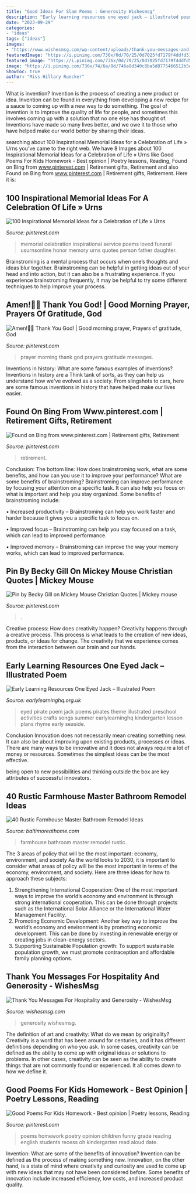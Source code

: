 ```yaml
---
title: "Good Ideas For Slam Poems : Generosity Wishesmsg"
description: "Early learning resources one eyed jack – illustrated poem"
date: "2023-09-29"
categories:
- "ideas"
tags: ["ideas"]
images:
- "https://www.wishesmsg.com/wp-content/uploads/thank-you-messages-and-quotes-for-hospitality.jpg"
featuredImage: "https://i.pinimg.com/736x/0d/70/25/0d7025fd7179f4ddfd516100a91bb7a9.jpg"
featured_image: "https://i.pinimg.com/736x/0d/70/25/0d7025fd7179f4ddfd516100a91bb7a9.jpg"
image: "https://i.pinimg.com/736x/74/6a/8d/746a8d340c8ba5d8775466512b5e494a--retirement-gifts-teacher-retirement.jpg"
ShowToc: true
author: "Miss Hillary Ruecker"
---
```



What is invention?
Invention is the process of creating a new product or idea. Invention can be found in everything from developing a new recipe for a sauce to coming up with a new way to do something. The goal of invention is to improve the quality of life for people, and sometimes this involves coming up with a solution that no one else has thought of. Inventions have made so many lives better, and we owe it to those who have helped make our world better by sharing their ideas.

	

		
searching about 100 Inspirational Memorial Ideas for a Celebration of Life » Urns you've came to the right web. We have 8 Images about 100 Inspirational Memorial Ideas for a Celebration of Life » Urns like Good Poems For Kids Homework - Best opinion | Poetry lessons, Reading, Found on Bing from www.pinterest.com | Retirement gifts, Retirement and also Found on Bing from www.pinterest.com | Retirement gifts, Retirement. Here it is:
		
    
## 100 Inspirational Memorial Ideas For A Celebration Of Life » Urns

<img loading=lazy src="https://i.pinimg.com/736x/31/5c/f6/315cf6cac48b1774655102075aafcbcd.jpg" onerror="this.onerror=null;this.src='https://tse4.mm.bing.net/th?id=OIP.bsWZBcadWLw8xbSqT7S0ewHaLH&amp;pid=15.1';" alt="100 Inspirational Memorial Ideas for a Celebration of Life » Urns">

_Source: pinterest.com_

>memorial celebration inspirational service poems loved funeral usurnsonline honor memory urns quotes person father daughter. 

	

Brainstroming is a mental process that occurs when one’s thoughts and ideas blur together. Brainstroming can be helpful in getting ideas out of your head and into action, but it can also be a frustrating experience. If you experience brainstroming frequently, it may be helpful to try some different techniques to help improve your process.

    
## Amen!🙏🏽 Thank You God! | Good Morning Prayer, Prayers Of Gratitude, God

<img loading=lazy src="https://i.pinimg.com/736x/72/78/f2/7278f2ff8cdd722b28de795dcc7ce91e.jpg" onerror="this.onerror=null;this.src='https://tse1.mm.bing.net/th?id=OIP.cQ4repCMT3HQTjehIusozQHaJ4&amp;pid=15.1';" alt="Amen!🙏🏽 Thank You God! | Good morning prayer, Prayers of gratitude, God">

_Source: pinterest.com_

>prayer morning thank god prayers gratitude messages. 

	

Inventions in history: What are some famous examples of inventions?
Inventions in history are a Think tank of sorts, as they can help us understand how we've evolved as a society. From slingshots to cars, here are some famous inventions in history that have helped make our lives easier.

    
## Found On Bing From Www.pinterest.com | Retirement Gifts, Retirement

<img loading=lazy src="https://i.pinimg.com/736x/74/6a/8d/746a8d340c8ba5d8775466512b5e494a--retirement-gifts-teacher-retirement.jpg" onerror="this.onerror=null;this.src='https://tse1.mm.bing.net/th?id=OIP.UjwWqTHNJWv11y43O71R8gHaJ3&amp;pid=15.1';" alt="Found on Bing from www.pinterest.com | Retirement gifts, Retirement">

_Source: pinterest.com_

>retirement. 

	

Conclusion: The bottom line: How does brainstroming work, what are some benefits, and how can you use it to improve your performance?
What are some benefits of brainstroming?
Brainstroming can improve performance by focusing your attention on a specific task. It can also help you focus on what is important and help you stay organized. Some benefits of brainstroming include:

• Increased productivity – Brainstroming can help you work faster and harder because it gives you a specific task to focus on.

• Improved focus – Brainstroming can help you stay focused on a task, which can lead to improved performance.

• Improved memory – Brainstroming can improve the way your memory works, which can lead to improved performance.

    
## Pin By Becky Gill On Mickey Mouse Christian Quotes | Mickey Mouse

<img loading=lazy src="https://i.pinimg.com/736x/0d/70/25/0d7025fd7179f4ddfd516100a91bb7a9.jpg" onerror="this.onerror=null;this.src='https://tse4.mm.bing.net/th?id=OIP.WLYUD07Pm9IdoNlvF29zUAAAAA&amp;pid=15.1';" alt="Pin by Becky Gill on Mickey Mouse Christian Quotes | Mickey mouse">

_Source: pinterest.com_

>. 

	

Creative process: How does creativity happen?
Creativity happens through a creative process. This process is what leads to the creation of new ideas, products, or ideas for change. The creativity that we experience comes from the interaction between our brain and our hands.

    
## Early Learning Resources One Eyed Jack – Illustrated Poem

<img loading=lazy src="http://earlylearninghq.org.uk/wp-content/uploads/2013/05/One-Eyed-Jack-3.jpg" onerror="this.onerror=null;this.src='https://tse2.mm.bing.net/th?id=OIP.7r14MnZx0p8axW0AtryZ1wHaKa&amp;pid=15.1';" alt="Early Learning Resources One Eyed Jack – Illustrated Poem">

_Source: earlylearninghq.org.uk_

>eyed pirate poem jack poems pirates theme illustrated preschool activities crafts songs summer earlylearninghq kindergarten lesson plans rhyme early seaside. 

	

Conclusion
Innovation does not necessarily mean creating something new. It can also be about improving upon existing products, processes or ideas.
There are many ways to be innovative and it does not always require a lot of money or resources. Sometimes the simplest ideas can be the most effective.

 being open to new possibilities and thinking outside the box are key attributes of successful innovators.

    
## 40 Rustic Farmhouse Master Bathroom Remodel Ideas

<img loading=lazy src="https://www.baltimoreathome.com/wp-content/uploads/2018/03/Rustic-Farmhouse-Master-Bathroom-Remodel-Ideas-29.jpg" onerror="this.onerror=null;this.src='https://tse2.mm.bing.net/th?id=OIP.G1poqYFWHfdb_lHq1oWyzwHaLP&amp;pid=15.1';" alt="40 Rustic Farmhouse Master Bathroom Remodel Ideas">

_Source: baltimoreathome.com_

>farmhouse bathroom master remodel rustic. 

	

The 3 areas of policy that will be the most important: economy, environment, and society
As the world looks to 2030, it is important to consider what areas of policy will be the most important in terms of the economy, environment, and society. Here are three ideas for how to approach these subjects: 
1. Strengthening International Cooperation: One of the most important ways to improve the world’s economy and environment is through strong international cooperation. This can be done through projects such as the International Solar Alliance or the International Water Management Facility. 
2. Promoting Economic Development: Another key way to improve the world’s economy and environment is by promoting economic development. This can be done by investing in renewable energy or creating jobs in clean-energy sectors. 
3. Supporting Sustainable Population growth: To support sustainable population growth, we must promote contraception and affordable family planning options.

    
## Thank You Messages For Hospitality And Generosity - WishesMsg

<img loading=lazy src="https://www.wishesmsg.com/wp-content/uploads/thank-you-messages-and-quotes-for-hospitality.jpg" onerror="this.onerror=null;this.src='https://tse3.mm.bing.net/th?id=OIP.qCZM6QWzvA-GoNSsgBdbMgHaEK&amp;pid=15.1';" alt="Thank You Messages For Hospitality and Generosity - WishesMsg">

_Source: wishesmsg.com_

>generosity wishesmsg. 

	

The definition of art and creativity: What do we mean by originality?
Creativity is a word that has been around for centuries, and it has different definitions depending on who you ask. In some cases, creativity can be defined as the ability to come up with original ideas or solutions to problems. In other cases, creativity can be seen as the ability to create things that are not commonly found or experienced. It all comes down to how we define it.

    
## Good Poems For Kids Homework - Best Opinion | Poetry Lessons, Reading

<img loading=lazy src="https://i.pinimg.com/736x/e1/e6/55/e1e655aae6d4afc973051c2323f945b6.jpg" onerror="this.onerror=null;this.src='https://tse3.mm.bing.net/th?id=OIP.SLPEWYF6-v50EXYQBUsBfgAAAA&amp;pid=15.1';" alt="Good Poems For Kids Homework - Best opinion | Poetry lessons, Reading">

_Source: pinterest.com_

>poems homework poetry opinion children funny grade reading english students recess oh kindergarten read aloud date. 

	

Invention: What are some of the benefits of innovation?
Invention can be defined as the process of making something new. Innovation, on the other hand, is a state of mind where creativity and curiosity are used to come up with new ideas that may not have been considered before. Some benefits of innovation include increased efficiency, low costs, and increased product quality.


